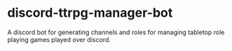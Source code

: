 # discord-ttrpg-manager-bot
A discord bot for generating channels and roles for managing tabletop role playing games played over discord.
